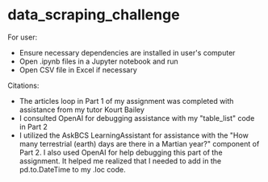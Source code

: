 # data_scraping_challenge

For user:

- Ensure necessary dependencies are installed in user's computer
- Open .ipynb files in a Jupyter notebook and run
- Open CSV file in Excel if necessary 

Citations: 

- The articles loop in Part 1 of my assignment was completed with assistance from my tutor Kourt Bailey
- I consulted OpenAI for debugging assistance with my "table_list" code in Part 2
- I utilized the AskBCS LearningAssistant for assistance with the "How many terrestrial (earth) days are there in a Martian year?" component of Part 2. I also used OpenAI for help debugging this part of the assignment. It helped me realized that I needed to add in the pd.to.DateTime to my .loc code. 
